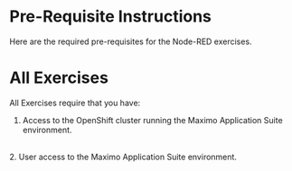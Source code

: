 # Pre-Requisite Instructions

Here are the required pre-requisites for the Node-RED exercises.

# All Exercises

All Exercises require that you have:

1.  Access to the OpenShift cluster running the Maximo Application Suite environment.
<br>
2.  User access to the Maximo Application Suite environment.

